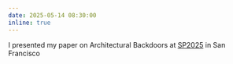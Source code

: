 ```yaml
---
date: 2025-05-14 08:30:00
inline: true
---
```


I presented my paper on Architectural Backdoors at [SP2025](https://sp2025.ieee-security.org/) in San Francisco
